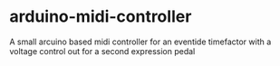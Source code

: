 # arduino-midi-controller
A small arcuino based midi controller for an eventide timefactor with a voltage control out for a second expression pedal
